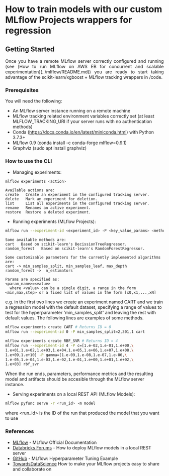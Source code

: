 # How to train models with our custom MLflow Projects wrappers for regression

<div style="text-align: justify">

</div>

## Getting Started

<div style="text-align: justify">
Once you have a remote MLflow server correctly configured and running (see [How to run MLflow on AWS EB for concurrent and scalable experimentation](../mlflow/README.md)) you are ready to start taking advantage of the scikit-learn/xgboost + MLflow tracking wrappers in /code.
</div>

### Prerequisites

You will need the following:

* An MLflow server instance running on a remote machine
* MLflow tracking related environment variables correctly set (at least MLFLOW_TRACKING_URI if your server runs with no authentication methods)
* Conda (https://docs.conda.io/en/latest/miniconda.html) with Python 3.7.3+
* MLflow 0.9 (conda install -c conda-forge mlflow=0.9.1)
* Graphviz (sudo apt install graphviz)

### How to use the CLI

- Managing experiments:

```bash
mlflow experiments <action>
```
```
Available actions are:
create   Create an experiment in the configured tracking server.
delete   Mark an experiment for deletion.
list     List all experiments in the configured tracking server.
rename   Renames an active experiment.
restore  Restore a deleted experiment.
```

- Running experiments (MLflow Projects):

```bash
mlflow run --experiment-id <experiment_id> -P <key_value_params> <method>
```
```
Some available methods are:
cart   Based on scikit-learn's DecissionTreeRegressor.
random_forest   Based on scikit-learn's RandomForestRegressor.
```
```
Some customizable parameters for the currently implemented algorithms are:
cart -> min_samples_split, min_samples_leaf, max_depth
random_forest ->  n_estimators

Params are specified as:
<param_name>=<value>
  where <value> can be a single digit, a range in the form <min,max,step> or a fixed list of values in the form [x0,x1,...,xN]
```

e.g. in the first two lines we create an experiment named CART and we train a regression model with the default dataset, specifying a range of values to test for the hyperparameter 'min_samples_split' and leaving the rest with default values. The following lines are examples of some methods.
```bash
mlflow experiments create CART # Returns ID = 0
mlflow run --experiment-id 0 -P min_samples_split=2,301,1 cart

mlflow experiments create RBF_SVR # Returns ID = 4
mlflow run --experiment-id 4 -P c=[1.e-02,1.e-01,1.e+00,\
1.e+01,1.e+02,1.e+03,1.e+04,1.e+05,1.e+06,1.e+07,1.e+08,\
1.e+09,1.e+10] -P gamma=[1.e-09,1.e-08,1.e-07,1.e-06,\
1.e-05,1.e-04,1.e-03,1.e-02,1.e-01,1.e+00,1.e+01,1.e+02,\
1.e+03] rbf_svr
```
When the run ends, parameters, performance metrics and the resulting model and artifacts should be accesible through the MLflow server instance.

- Serving experiments on a local REST API (MLflow Models):

```bash
mlflow pyfunc serve -r <run_id> -m model
```
where <run_id> is the ID of the run that produced the model that you want to use

### References

* [MLflow](https://www.mlflow.org/docs/latest/index.html) - MLflow Official Documentation
* [Databricks Forums](https://forums.databricks.com/questions/14693/how-can-spark-pipeline-models-in-mlflow-deployed-o.html) - How to deploy MLflow models in a local REST server
* [GitHub](https://github.com/mlflow/mlflow/tree/master/examples/hyperparam) - MLflow: Hyperparameter Tuning Example
* [TowardsDataScience](https://towardsdatascience.com/collaborate-on-mlflow-experiments-in-neptune-fb4f8f84a995) How to make your MLflow projects easy to share and collaborate on
